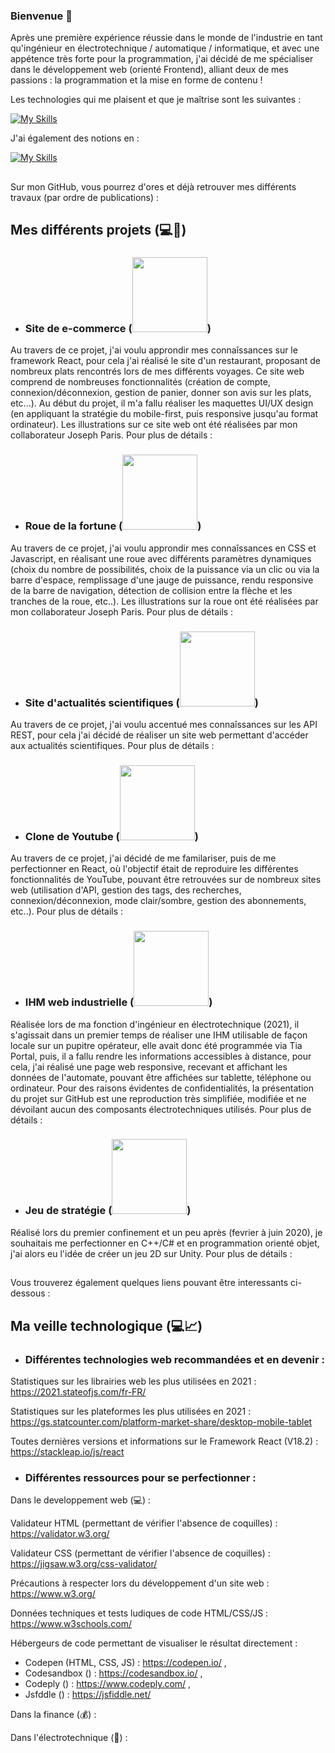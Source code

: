 ### Bienvenue 👋

Après une première expérience réussie dans le monde de l'industrie en tant qu'ingénieur en électrotechnique / automatique / informatique, et avec une appétence très forte pour la programmation, j'ai décidé de me spécialiser dans le développement web (orienté Frontend), alliant deux de mes passions : la programmation et la mise en forme de contenu ! 

Les technologies qui me plaisent et que je maîtrise sont les suivantes : 

[![My Skills](https://skills.thijs.gg/icons?i=html,css,js,react,cpp,unity)](https://skills.thijs.gg)

J'ai également des notions en : 

[![My Skills](https://skills.thijs.gg/icons?i=ts,vue,nodejs,php,py)](https://skills.thijs.gg)

## <p><span></span></p>

Sur mon GitHub, vous pourrez d'ores et déjà retrouver mes différents travaux (par ordre de publications) : 

## <p>Mes différents projets <span>(:computer::page_with_curl:)</span></p>

- ### <p>Site de e-commerce (<span><a href="https://skillicons.dev"><img width="120" src="https://skillicons.dev/icons?i=react,typescript,redux,materialui,vscode"/></a>)</span></p>

Au travers de ce projet, j'ai voulu approndir mes connaîssances sur le framework React, pour cela j'ai réalisé le site d'un restaurant, proposant de nombreux plats rencontrés lors de mes différents voyages. Ce site web comprend de nombreuses fonctionnalités (création de compte, connexion/déconnexion, gestion de panier, donner son avis sur les plats, etc...). Au début du projet, il m'a fallu réaliser les maquettes UI/UX design (en appliquant la stratégie du mobile-first, puis responsive jusqu'au format ordinateur). Les illustrations sur ce site web ont été réalisées par mon collaborateur Joseph Paris. Pour plus de détails : 

- ### <p>Roue de la fortune (<span><a href="https://skillicons.dev"><img width="120" src="https://skillicons.dev/icons?i=html,css,js,vscode"/></a>)</span></p>

Au travers de ce projet, j'ai voulu approndir mes connaîssances en CSS et Javascript, en réalisant une roue avec différents paramètres dynamiques (choix du nombre de possibilités, choix de la puissance via un clic ou via la barre d'espace, remplissage d'une jauge de puissance, rendu responsive de la barre de navigation, détection de collision entre la flèche et les tranches de la roue, etc..). Les illustrations sur la roue ont été réalisées par mon collaborateur Joseph Paris. Pour plus de détails : 

- ### <p>Site d'actualités scientifiques (<span><a href="https://skillicons.dev"><img width="120" src="https://skillicons.dev/icons?i=react,redux,materialui,vscode"/></a>)</span></p>

Au travers de ce projet, j'ai voulu accentué mes connaîssances sur les API REST, pour cela j'ai décidé de réaliser un site web permettant d'accéder aux actualités scientifiques. Pour plus de détails : 

- ### <p>Clone de Youtube (<span><a href="https://skillicons.dev"><img width="120" src="https://skillicons.dev/icons?i=react,redux,materialui,vscode"/></a>)</span></p>

Au travers de ce projet, j'ai décidé de me familariser, puis de me perfectionner en React, où l'objectif était de reproduire les différentes fonctionnalités de YouTube, pouvant être retrouvées sur de nombreux sites web (utilisation d'API, gestion des tags, des recherches, connexion/déconnexion, mode clair/sombre, gestion des abonnements, etc..). Pour plus de détails : 

- ### <p>IHM web industrielle (<span><a href="https://skillicons.dev"><img width="120" src="https://skillicons.dev/icons?i=html,css,js,vscode"/></a>)</span></p>

Réalisée lors de ma fonction d'ingénieur en électrotechnique (2021), il s'agissait dans un premier temps de réaliser une IHM utilisable de façon locale sur un pupitre opérateur, elle avait donc été programmée via Tia Portal, puis, il a fallu rendre les informations accessibles à distance, pour cela, j'ai réalisé une page web responsive, recevant et affichant les données de l'automate, pouvant être affichées sur tablette, téléphone ou ordinateur. Pour des raisons évidentes de confidentialités, la présentation du projet sur GitHub est une reproduction très simplifiée, modifiée et ne dévoilant aucun des composants électrotechniques utilisés. Pour plus de détails :  

- ### <p>Jeu de stratégie (<span><a href="https://skillicons.dev"><img width="120" src="https://skillicons.dev/icons?i=cpp,cs,visualstudio,unity"/></a>)</span></p>

Réalisé lors du premier confinement et un peu après (fevrier à juin 2020), je souhaitais me perfectionner en C++/C# et en programmation orienté objet, j'ai alors eu l'idée de créer un jeu 2D sur Unity. Pour plus de détails : 

## <p><span></span></p>

Vous trouverez également quelques liens pouvant être interessants ci-dessous :

## <p>Ma veille technologique <span>(:computer::chart_with_upwards_trend:)</span></p>

- ### Différentes technologies web recommandées et en devenir : 

Statistiques sur les librairies web les plus utilisées en 2021 : https://2021.stateofjs.com/fr-FR/

Statistiques sur les plateformes les plus utilisées en 2021 : https://gs.statcounter.com/platform-market-share/desktop-mobile-tablet

Toutes dernières versions et informations sur le Framework React (V18.2) : https://stackleap.io/js/react

- ### Différentes ressources pour se perfectionner : 

Dans le developpement web (:computer:) : 

Validateur HTML (permettant de vérifier l'absence de coquilles) : https://validator.w3.org/ 

Validateur CSS (permettant de vérifier l'absence de coquilles) : https://jigsaw.w3.org/css-validator/ 

Précautions à respecter lors du développement d'un site web : https://www.w3.org/

Données techniques et tests ludiques de code HTML/CSS/JS : https://www.w3schools.com/

Hébergeurs de code permettant de visualiser le résultat directement :
- Codepen (HTML, CSS, JS) : https://codepen.io/ ,
- Codesandbox () : https://codesandbox.io/ , 
- Codeply () : https://www.codeply.com/ , 
- Jsfddle () : https://jsfiddle.net/ 

Dans la finance (:moneybag:) : 

Dans l'électrotechnique (:electric_plug:) : 

